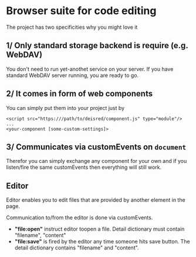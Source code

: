 # Browser suite for code editing

The project has two specificities why you might love it

## 1/ Only standard storage backend is require (e.g. WebDAV)

You don't need to run yet-anothet service on your server. If you have standard
WebDAV server running, you are ready to go.

## 2/ It comes in form of web components

You can simply put them into your project just by

```
<script src="https:///path/to/deisred/component.js" type="module"/>
...
<your-component [some-custom-settings]>
```

## 3/ Communicates via customEvents on `document`

Therefor you can simply exchange any component for your own and if you listen/fire
the same customEvents then everything will still work.


## Editor

Editor enables you to edit files that are provided by another element in the page.

Communication to/from the editor is done via customEvents.
 * __"file:open"__ instruct editor toopen a file. Detail dictionary must contain
  "filename", "content"
 * __"file:save"__ is fired by the editor any time someone hits save button. The detail
   dictionary contains "filename" and "content".
